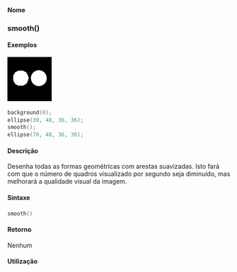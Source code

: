 
#### Nome
### smooth()

#### Exemplos
<img border="0" height="100" src="media/smooth_.gif" width="100"/>

```pde
background(0); 
ellipse(30, 48, 36, 36); 
smooth(); 
ellipse(70, 48, 36, 36); 

```

#### Descrição
Desenha todas as formas geométricas com
arestas suavizadas. Isto fará com que o número de
quadros visualizado por segundo seja diminuído, mas
melhorará a qualidade visual da imagem.

#### Sintaxe
```pde
smooth()

```

#### Retorno

	
Nenhum

#### Utilização
